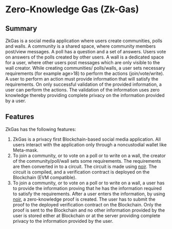 # Zero-Knowledge Gas (Zk-Gas)
## Summary
ZkGas is a social media application where users create communities, polls and walls. 
A community is a shared space, where community members post/view messages. A poll has a question and a set of answers. Users vote on answers of the polls created by other users. A wall is a dedicated space for a user, where other users post messages which are only visible to the wall creator. While creating communities/ polls/walls, a user sets necessary requirements (for example age>18) to perform the actions (join/vote/write). A user to perform an action must provide information that will satisfy the requirements. On only successful validation of the provided information, a user can perform the actions. The validation of the information uses zero knowledge thereby providing complete privacy on the information provided by a user. 
## Features
ZkGas has the following features:
1. ZkGas is a privacy first Blockchain-based social media application. All users interact with the application only through a noncustodial wallet like Meta-mask.
2. To join a community, or to vote on a poll or to write on a wall, the creator of the community/poll/wall sets some requirements. The requirements are then converted in to a circuit. The circuit is made using [noir](https://noir-lang.org/). The circuit is compiled, and a verification contract is deployed on the Blockchain (EVM compatible).
3. To join a community, or to vote on a poll or to write on a wall, a user has to provide the information proving that he has the information required to satisfy the requirements. After a user enters the information, by using [noir](https://noir-lang.org/), a zero-knowledge proof is created. The user has to submit the proof to the deployed verification contract on the Blockchain. Only the proof is sent to the Blockchain and no other information provided by the user is stored either at Blockchain or at the server providing complete privacy to the information provided by the user.